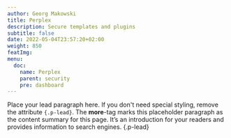 ```yaml
---
author: Georg Makowski
title: Perplex
description: Secure templates and plugins
subtitle: false
date: 2022-05-04T23:57:20+02:00 
weight: 850
featImg:
menu:
  doc:
    name: Perplex
    parent: security
    pre: dashboard
---
```


Place your lead paragraph here. If you don't need special styling, remove the attribute `{.p-lead}`. The **more**-tag marks this placeholder paragraph as the content summary for this page. It’s an introduction for your readers and provides information to search engines.
{.p-lead} <!--more-->
